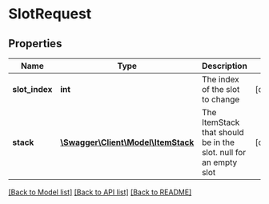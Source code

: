 # SlotRequest

## Properties
Name | Type | Description | Notes
------------ | ------------- | ------------- | -------------
**slot_index** | **int** | The index of the slot to change | [optional] 
**stack** | [**\Swagger\Client\Model\ItemStack**](ItemStack.md) | The ItemStack that should be in the slot. null for an empty slot | [optional] 

[[Back to Model list]](../README.md#documentation-for-models) [[Back to API list]](../README.md#documentation-for-api-endpoints) [[Back to README]](../README.md)


